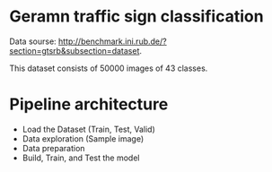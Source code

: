 # Geramn traffic sign classification

Data sourse: http://benchmark.ini.rub.de/?section=gtsrb&subsection=dataset. 

This dataset consists of 50000 images of 43 classes.

# Pipeline architecture

* Load the Dataset (Train, Test, Valid)
* Data exploration (Sample image)
* Data preparation
* Build, Train, and Test the model




